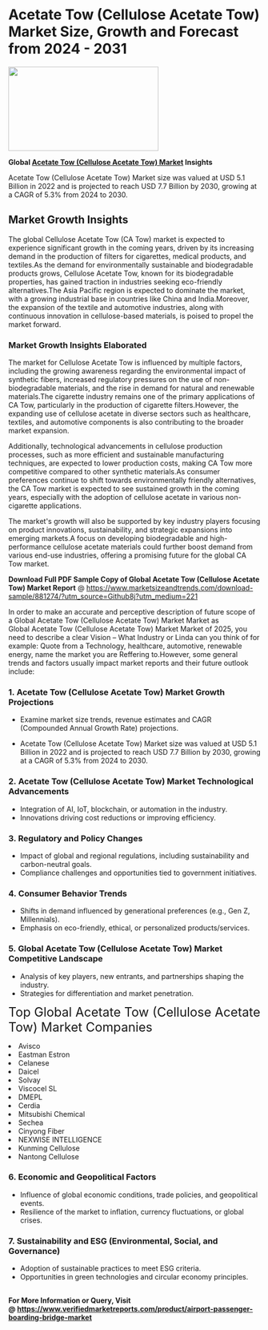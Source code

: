 <H1>Acetate Tow (Cellulose Acetate Tow) Market Size, Growth and Forecast from 2024 - 2031</H1><img class="aligncenter size-medium wp-image-584254" src="https://thirdeyenews.in/wp-content/uploads/2024/09/Global-Market-Research-300x168.jpeg" alt="" width="300" height="168" /><p><strong>Global&nbsp;<a href="https://www.marketsizeandtrends.com/download-sample/881274/?utm_source=Github8j?utm_medium=221">Acetate Tow (Cellulose Acetate Tow) Market</a> Insights</strong></p><p>Acetate Tow (Cellulose Acetate Tow) Market size was valued at USD 5.1 Billion in 2022 and is projected to reach USD 7.7 Billion by 2030, growing at a CAGR of 5.3% from 2024 to 2030.</p><p><h2>Market Growth Insights</h2> <p>The global Cellulose Acetate Tow (CA Tow) market is expected to experience significant growth in the coming years, driven by its increasing demand in the production of filters for cigarettes, medical products, and textiles.As the demand for environmentally sustainable and biodegradable products grows, Cellulose Acetate Tow, known for its biodegradable properties, has gained traction in industries seeking eco-friendly alternatives.The Asia Pacific region is expected to dominate the market, with a growing industrial base in countries like China and India.Moreover, the expansion of the textile and automotive industries, along with continuous innovation in cellulose-based materials, is poised to propel the market forward.</p> <h3>Market Growth Insights Elaborated</h3> <p>The market for Cellulose Acetate Tow is influenced by multiple factors, including the growing awareness regarding the environmental impact of synthetic fibers, increased regulatory pressures on the use of non-biodegradable materials, and the rise in demand for natural and renewable materials.The cigarette industry remains one of the primary applications of CA Tow, particularly in the production of cigarette filters.However, the expanding use of cellulose acetate in diverse sectors such as healthcare, textiles, and automotive components is also contributing to the broader market expansion.</p> <p>Additionally, technological advancements in cellulose production processes, such as more efficient and sustainable manufacturing techniques, are expected to lower production costs, making CA Tow more competitive compared to other synthetic materials.As consumer preferences continue to shift towards environmentally friendly alternatives, the CA Tow market is expected to see sustained growth in the coming years, especially with the adoption of cellulose acetate in various non-cigarette applications.</p> <p>The market's growth will also be supported by key industry players focusing on product innovations, sustainability, and strategic expansions into emerging markets.A focus on developing biodegradable and high-performance cellulose acetate materials could further boost demand from various end-use industries, offering a promising future for the global CA Tow market.</p> <p><span class=""><strong>Download Full PDF Sample Copy of Global Acetate Tow (Cellulose Acetate Tow) Market Report</strong> @ <a href="https://www.marketsizeandtrends.com/download-sample/881274/?utm_source=Github8j?utm_medium=221" target="_blank">https://www.marketsizeandtrends.com/download-sample/881274/?utm_source=Github8j?utm_medium=221</a></span></p><p>In order to make an accurate and perceptive description of future scope of a Global&nbsp;Acetate Tow (Cellulose Acetate Tow) Market Market as Global&nbsp;Acetate Tow (Cellulose Acetate Tow) Market Market of 2025, you need to describe a clear Vision &ndash; What Industry or Linda can you think of for example: Quote from a Technology, healthcare, automotive, renewable energy, name the market you are Reffering to.However, some general trends and factors usually impact market reports and their future outlook include:</p><h3>1.&nbsp;<strong>Acetate Tow (Cellulose Acetate Tow) Market Growth Projections</strong></h3><ul><li>Examine market size trends, revenue estimates and CAGR (Compounded Annual Growth Rate) projections.</li><li><p>Acetate Tow (Cellulose Acetate Tow) Market size was valued at USD 5.1 Billion in 2022 and is projected to reach USD 7.7 Billion by 2030, growing at a CAGR of 5.3% from 2024 to 2030.</p></li></ul><h3>2.&nbsp;<strong>Acetate Tow (Cellulose Acetate Tow) Market Technological Advancements</strong></h3><ul><li>Integration of AI, IoT, blockchain, or automation in the industry.</li><li>Innovations driving cost reductions or improving efficiency.</li></ul><h3>3.&nbsp;<strong>Regulatory and Policy Changes</strong></h3><ul><li>Impact of global and regional regulations, including sustainability and carbon-neutral goals.</li><li>Compliance challenges and opportunities tied to government initiatives.</li></ul><h3>4.&nbsp;<strong>Consumer Behavior Trends</strong></h3><ul><li>Shifts in demand influenced by generational preferences (e.g., Gen Z, Millennials).</li><li>Emphasis on eco-friendly, ethical, or personalized products/services.</li></ul><h3>5.&nbsp;<strong>Global Acetate Tow (Cellulose Acetate Tow) Market Competitive Landscape</strong></h3><ul><li>Analysis of key players, new entrants, and partnerships shaping the industry.</li><li>Strategies for differentiation and market penetration.</li></ul><p data-pm-slice="1 1 []"><span style="color: inherit; font-family: inherit; font-size: 25px;">Top Global Acetate Tow (Cellulose Acetate Tow) Market Companies</span></p><div class="" data-test-id=""><p><li>Avisco</li><li> Eastman Estron</li><li> Celanese</li><li> Daicel</li><li> Solvay</li><li> Viscocel SL</li><li> DMEPL</li><li> Cerdia</li><li> Mitsubishi Chemical</li><li> Sechea</li><li> Cinyong Fiber</li><li> NEXWISE INTELLIGENCE</li><li> Kunming Cellulose</li><li> Nantong Cellulose</li></p></div><h3>6.&nbsp;<strong>Economic and Geopolitical Factors</strong></h3><ul><li>Influence of global economic conditions, trade policies, and geopolitical events.</li><li>Resilience of the market to inflation, currency fluctuations, or global crises.</li></ul><h3>7.&nbsp;<strong>Sustainability and ESG (Environmental, Social, and Governance)</strong></h3><ul><li>Adoption of sustainable practices to meet ESG criteria.</li><li>Opportunities in green technologies and circular economy principles.</li></ul><h2><strong style="font-size: 14px;">For More Information or Query, Visit @&nbsp;</strong><a style="background-color: #ffffff; font-size: 14px;" href="https://www.marketsizeandtrends.com/report/acetate-tow-cellulose-acetate-tow-market/" target="_blank">https://www.verifiedmarketreports.com/product/airport-passenger-boarding-bridge-market</a></h2>